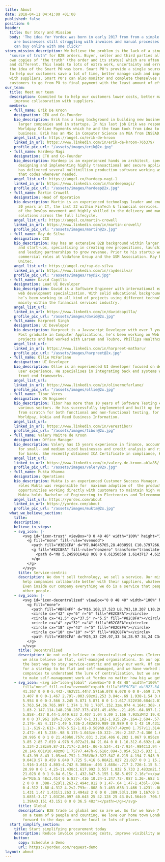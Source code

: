 ```yaml
---
title: About
date: 2018-04-11 04:41:00 +01:00
published: false
position: 6
header:
  title: Our Story and Mission
  body: 'The idea for Yordex was born in early 2017 from from a simple question: why
    are businesses still struggling with invoices and manual processes while consumers
    can buy online with one click?'
story_mission_description: We believe the problem is the lack of a single, trusted
  "source of truth" for B2B orders. Buyer, seller and third parties all have their
  own copies of "the truth" (the order and its status) which are often incomplete
  and different. This leads to lots of extra work, uncertainty and errors. From this
  the idea of the Smart PO was born. Smart PO's provide a single source of the truth
  to help our customers save a lot of time, better manage cash and improve collaboration
  with suppliers. Smart PO's can also monitor and complete themselves allowing our
  customers to go from PO to final payment with the least amount of effort.
our_team:
  title: Meet our team
  description: Commited to to help our customers lower costs, better manage cash and
    improve collaboration with suppliers.
  members:
  - full_name: Erik De Kroon
    designation: CEO and Co-Founder
    bio_description: Erik has a long background in building new businesses, both within
      larger companies and in startups. In his last job Erik was responsible for launching
      Worldpay Online Payments which he and the team took from idea to fast-growing
      business. Erik has an MSc in Computer Science an MBA from INSEAD.
    angel_list_url: https://angel.co/erik-de-kroon
    linked_in_url: https://www.linkedin.com/in/erik-de-kroon-76b379/
    profile_pic_url: "/assets/images/erik@2x.jpg"
  - full_name: Hardeep Nagi
    designation: CTO and Co-Founder
    bio_description: Hardeep is an experienced hands on architect, specialising in
      designing and implementing highly transactional and secure applications. Hardeep
      has delivered several multimillion production software working as an architect
      that codes whenever needed.
    angel_list_url: https://angel.co/hardeep-nagi-1
    linked_in_url: https://www.linkedin.com/in/hardeepnagi/
    profile_pic_url: "/assets/images/hardeep@2x.jpg"
  - full_name: Martin Crowell
    designation: Head of Operation
    bio_description: Martin is an experienced technology leader and engineer with
      30 years in IT, the last 22 within FinTech & financial services. He's a champion
      of the DevOps movement and highly skilled in the delivery and management of
      solutions across the full lifecycle.
    angel_list_url: https://angel.co/martin-crowell
    linked_in_url: https://www.linkedin.com/in/martin-crowell/
    profile_pic_url: "/assets/images/martin@2x.jpg"
  - full_name: Ray de Silva
    designation: CCO
    bio_description: Ray has an extensive B2B background within larger corporates
      and start-ups, specialising in creating new propositions, launching new products
      and leading partnerships to grow revenue. Prior to his startup work, Ray held
      commercial roles at Vodafone Group and the GSM Association. Ray has an NDA from
      Unitec.
    angel_list_url: https://angel.co/ray-de-silva
    linked_in_url: https://www.linkedin.com/in/raydesilva/
    profile_pic_url: "/assets/images/ray@2x.jpg"
  - full_name: David Capilla
    designation: Lead UI Developer
    bio_description: David is a Software Engineer with international experience and
      web development specialization. With solid educational background in engineering,
      he’s been working in all kind of projects using different technologies and frameworks,
      mainly within the financial services industry.
    angel_list_url: 
    linked_in_url: https://www.linkedin.com/in/davidcapilla/
    profile_pic_url: "/assets/images/david@2x.jpg"
  - full_name: Harpreet Singh
    designation: UI Developer
    bio_description: Harpreet is a Javascript Developer with over 7 years experience.
      Post graduate in Computer Applications, he's been working on Web and Mobile
      projects and had worked with Larsen and Toubro, Phillips Healthcare, HCL.
    angel_list_url: 
    linked_in_url: https://www.linkedin.com/in/harpreet-matharu/
    profile_pic_url: "/assets/images/harpreet@2x.jpg"
  - full_name: Ollie McFarlane
    designation: UI Developer
    bio_description: Ollie is an experienced UI developer focused on delivering great
      user experience. He specialises in integrating back end systems with the latest
      front end frameworks.
    angel_list_url: 
    linked_in_url: https://www.linkedin.com/in/olivermcfarlane/
    profile_pic_url: "/assets/images/ollie@2x.jpg"
  - full_name: Tibor Veres
    designation: QA Engineer
    bio_description: Tibor has more than 10 years of Software Testing experience in
      various sectors. He has successfully implemented and built up test frameworks
      from scratch for both functional and non-functional testing, for companies like
      Worldpay, Nokia and Reed Business Information.
    angel_list_url: 
    linked_in_url: https://www.linkedin.com/in/verestibor/
    profile_pic_url: "/assets/images/tibor@2x.jpg"
  - full_name: Valery Maitre de Kroon
    designation: Office Manager
    bio_description: Valery has 15 years experience in finance, accounting and HR
      for small- and medium sized businesses and credit analysis and risk management
      for banks. She recently obtained ICA Certificate in compliance, KYC and CDD
    angel_list_url: 
    linked_in_url: https://www.linkedin.com/in/valery-de-kroon-ab1a85/
    profile_pic_url: "/assets/images/valery@2x.jpg"
  - full_name: Mukta Khanna
    designation: Operations
    bio_description: Mukta is an experienced Customer Success Manager. In her previous
      roles Mukta was responsible for  maximum adoption of  the product and identify
      opportunities working directly with customers to maintain high value relationship.
      Mukta holds Bachelor of Engineering in Electronics and Telecommunications.
    angel_list_url: https://yordex.com/about
    linked_in_url: https://yordex.com/about
    profile_pic_url: "/assets/images/mukta@2x.jpg"
  what_we_believe_section:
    title: 
    description: 
    believe_in_steps:
    - svg_icon: |-
        <svg id="icon-trust" viewBox="0 0 48 46" width="100%" height="100%">
          <g fill="none" fill-rule="evenodd">
            <path fill="#3E9CFA" d="M7.04045765,28.4030591 C10.3797266,25.0507459 15.3482442,24.0315904 19.6990123,25.8065027 L20.6792261,26.2063846 L30.6375251,26.2063846 C32.4307232,26.2063846 33.8843975,27.6886718 33.8843975,29.5171658 C33.8843975,31.3456597 32.4307232,32.827947 30.6375251,32.827947 L24.4159985,32.827947 C23.7292101,32.827947 23.1724581,33.3956576 23.1724581,34.0959642 C23.1724581,34.7962708 23.7292101,35.3639814 24.4159985,35.3639814 L30.7193324,35.3639814 C33.8402053,35.3639814 36.3701728,32.7842162 36.3701728,29.6019145 L42.2457804,23.11576 C43.4526716,21.7834582 45.4620974,21.6233959 46.8572456,22.7484303 C46.8937136,22.7778378 46.9295084,22.808103 46.9646012,22.8392016 C48.2191259,23.9509417 48.3522726,25.8891961 47.2619926,27.1684138 L35.3875914,41.1005649 C33.9872284,42.7436009 31.9572206,43.6870868 29.822421,43.6870868 L12.8516567,43.6870868 L10.9738115,45.5685252 C10.4011353,46.1422971 9.47920603,46.144041 8.90441438,45.5724395 L0.440708787,37.1557084 C-0.139715014,36.578506 -0.147869006,35.6344243 0.422496336,35.0470429 C0.42542216,35.0440298 2.63140926,32.8293685 7.04045765,28.4030591 Z"></path>
            <g fill="#82C8FA" fill-rule="nonzero" transform="translate(16)">
              <path d="M8 5.24590164L8 0C8 0 6.61350568 1.6143717 4.61542251 2.37288134 2.54551519 3.03679108.0000895623293 3.3676021.0000895623293 3.3676021L.0000895623293 7.79661016C.0000895623293 7.79661016-.0535078376 13.0232558 2.46160047 16.2711864 5.2672537 19.5348837 8 20 8 20L8 12.1311475 5.46803035 13.5495862 5.95159352 10.5452849 3.90318703 8.41762692 6.73401516 7.97930525 8 5.24590164zM8 12.1311475L8 20C8 20 10.7327463 19.5348837 13.5383995 16.2711864 16.0535078 13.0232558 15.9999104 7.79661016 15.9999104 7.79661016L15.9999104 3.3676021C15.9999104 3.3676021 13.4544848 3.03679108 11.3845775 2.37288134 9.38649432 1.6143717 8 0 8 0L8 5.24590164 9.26598484 7.97930525 12.096813 8.41762692 10.0484065 10.5452849 10.5319697 13.5495862 8 12.1311475z"></path>
            </g>
          </g>
        </svg>
      title: Service-centric
      description: We don't sell technology, we sell a service. Our mission is to
        help companies collaborate better with their suppliers, whatever it takes.
        Even inside our company everything we do is a service that people offer to
        other people.
    - svg_icon: |-
        <svg id="icon-decentralized" viewBox="0 0 48 48" width="100%" height="100%">
          <g fill="none">
            <path fill="#BFE4FF" d="M16.108,17.523 L8.793,10.207 L10.207,8.793 L17.432,16.017 C16.947,16.477 16.502,16.981 16.108,17.523 Z M31.478,15.108 L41.293,5.293 L42.707,6.707 L32.983,16.432 C32.523,15.947 32.019,15.502 31.477,15.108 L31.478,15.108 Z M33.943,30.408 L42.111,36.708 L40.891,38.292 L32.633,31.922 C33.113,31.458 33.553,30.952 33.943,30.407 L33.943,30.408 Z M21.73,34.505 L18.955,43.3 L17.047,42.7 L19.877,33.737 C20.467,34.047 21.087,34.305 21.732,34.507 L21.73,34.505 Z M15.034,28.662 L4.37,32.928 L3.63,31.072 L14.355,26.782 C14.525,27.434 14.753,28.062 15.035,28.662 L15.034,28.662 Z"></path>
            <circle cx="42" cy="6" r="6" fill="#82C8FA"></circle>
            <circle cx="41.5" cy="37.5" r="5.5" fill="#82C8FA"></circle>
            <circle cx="4" cy="32" r="4" fill="#82C8FA"></circle>
            <circle cx="18" cy="43" r="5" fill="#82C8FA"></circle>
            <circle cx="10" cy="10" r="5" fill="#82C8FA"></circle>
            <path fill="#3E9CFA" d="M25,33 C29.97,33 34,28.97 34,24 C34,19.03 29.97,15 25,15 C20.03,15 16,19.03 16,24 C16,28.97 20.03,33 25,33 Z"></path>
          </g>
        </svg>
      title: Decentralised
      description: We not only believe in decentralised systems (Internet, Blockchain),
        we also believe in flat, self-managed organisations. In our opinion they provide
        the best way to stay service-centric and enjoy our work. Of course it is easy
        for a startup to be flat and self-managed, and we have worked in enough big
        companies to understand the lure of centralisation, but we are determined
        to make self-management work at Yordex no matter how big we get.
    - svg_icon: <svg id="icon-global" viewBox="0 0 48 48" width="100%" height="100%"><g
        fill="none" fill-rule="evenodd"><path fill="#3E9CFA" d="M27.34 29.39a41.367
        41.367 0 0 0-5.442-.462V21.44h7.571a6.078 6.078 0 0 0-.659 2.761v1.42a3.407
        3.407 0 0 0-1.467 2.79l-.003.98zm2.253 3.84c-.69 1.938-1.54 3.631-2.512 5.003a5.954
        5.954 0 0 0-3.566 3.245 5.871 5.871 0 0 1-1.617.522V30.684c2.014.042 3.949.23
        5.763.54.36.765.997 1.374 1.78 1.707l.152.3zm.074 4.164c.368-.673.712-1.39
        1.03-2.147.114.148.238.287.373.418l.45.439c-.21.495-.64.897-1.202 1.08l-.651.21zm1.837-18.272c-.248.17-.483.358-.703.561h-8.903v-7.447c3.003-.06
        5.858-.427 8.44-1.049.633 2.407 1.04 5.09 1.166 7.935zM42 19.43A6.374 6.374
        0 0 0 37.961 18h-2.83c-.667 0-1.31.102-1.915.29-.164-2.684-.57-5.233-1.181-7.56
        2.176-.65 4.117-1.49 5.736-2.482A20.989 20.989 0 0 1 42 19.431zm-21.854 9.497c-3.077.063-5.996.449-8.627
        1.1-.619-2.613-.978-5.52-1.01-8.589h9.637v7.49zm0 1.757v11.314c-3.483-.579-6.484-4.556-8.175-10.271
        2.472-.61 5.238-.98 8.175-1.043zm-10.322-.19c-2.287.7-4.306 1.612-5.958 2.69A20.995
        20.995 0 0 1 0 21.439h8.757c.031 3.216.406 6.282 1.067 9.056zm.452 1.701c1.134
        3.85 2.85 7.019 4.978 9.072a21.04 21.04 0 0 1-10.312-6.692c1.464-.934 3.271-1.744
        5.334-2.38zm9.87-21.717c-2.841-.06-5.524-.41-7.934-.984C13.94 4.198 16.823.553
        20.146.001V10.48zm0 1.757v7.447h-9.618c.094-3.054.513-5.933 1.188-8.498 2.58.622
        5.43.99 8.43 1.05zm1.752-1.756V0c3.327.547 6.215 4.194 7.943 9.497-2.413.574-5.098.924-7.943.983zM10.512
        9.04C8.57 8.459 6.848 7.725 5.416 6.88A21.027 21.027 0 0 1 15.254.731c-1.986
        1.916-3.613 4.803-4.742 8.308zm-.493 1.688c-.717 2.726-1.15 5.759-1.245 8.955H.036a20.99
        20.99 0 0 1 4.25-11.438c1.617.992 3.557 1.832 5.733 2.483zm21.523-1.686c-1.13-3.505-2.757-6.394-4.743-8.31a21.028
        21.028 0 0 1 9.84 6.15c-1.432.847-3.155 1.58-5.097 2.16z"></path><path fill="#82C8FA"
        d="M36.5 48c3.414 0 6.827-.416 10.24-1.247.72-.087 1.26-.683 1.26-1.389V43.8c0-1.672-1.099-3.157-2.727-3.685l-3.17-1.03c-1.63-.528-2.728-2.013-2.728-3.685l1.2-1.168a2
        2 0 0 0 .388-.529l1.263-2.494c.812 0 1.47-.64 1.47-1.436l-.004-1.357c-.003-.787-.658-1.423-1.466-1.423V24.2c0-2.32-1.93-4.2-4.312-4.2h-2.828c-2.381
        0-4.312 1.88-4.312 4.2v2.793c-.808 0-1.463.636-1.466 1.423l-.004 1.362c0 .79.658
        1.431 1.47 1.431l1.263 2.494a2 2 0 0 0 .389.53l1.199 1.167c0 1.672-1.099 3.157-2.727
        3.685l-3.17 1.03C26.097 40.643 25 42.128 25 43.8v1.564c0 .706.54 1.302 1.26
        1.39A43.151 43.151 0 0 0 36.5 48z"></path></g></svg>
      title: Global
      description: B2B trade is global and so are we. So far we have 7 nationalities
        on a team of 9 people and counting. We love our home town London, but we look
        forward to the days we can be local in lots of places.
  start_simplify_section:
    title: Start simplifying procurement today
    description: Reduce invoice processing costs, improve visibility and working capital.
    button:
      copy: Schedule a Demo
      url: https://yordex.com/request-demo
layout: about
---
```


